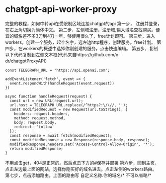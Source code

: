 # chatgpt-api-worker-proxy
完整的教程，如何中转api在受限制区域连接chatgpt的api
第一步， 注册并登录，在右上角切换为简体中文。
第二步，左侧域注册，注册域,输入域名查找购买。便宜的域名差不多3刀到4刀一年，够使用很久了，free计划即可。
第三步，进入workers，创建一个服务，起个名字，选左边http程序，创建服务。free计划。
第四步，在workers的概述中选择你刚创建的服务，点击快速编辑。
第五步，复制以下代码复制到左侧文本框(代码来自https://github.com/x-dr/chatgptProxyAPI）
```shell
const TELEGRAPH_URL = 'https://api.openai.com';

addEventListener('fetch', event => {
  event.respondWith(handleRequest(event.request))
})

async function handleRequest(request) {
  const url = new URL(request.url);
  url.host = TELEGRAPH_URL.replace(/^https?:\/\//, '');
  const modifiedRequest = new Request(url.toString(), {
    headers: request.headers,
    method: request.method,
    body: request.body,
    redirect: 'follow'
  });
  const response = await fetch(modifiedRequest);
  const modifiedResponse = new Response(response.body, response);
  modifiedResponse.headers.set('Access-Control-Allow-Origin', '*');
  return modifiedResponse;
}
```
不用点击get，404是正常的。然后点击下方的#保存并部署
第六步，回到主页，点击左边最上面的网站，选择你刚买好的域名进去。点击左侧的workers路由。
第七步，点击添加路由。上面的路由写 自定义名称.你的域名/*
不可以省略/*

